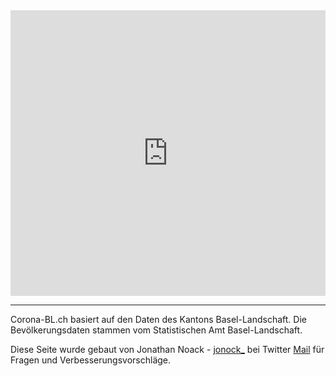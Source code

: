 


<iframe title="14-Tage Inzidenz im Kanton BL nach Gemeinden" aria-label="map" id="datawrapper-chart-59AH4" src="https://datawrapper.dwcdn.net/59AH4/8/" scrolling="no" frameborder="0" style="width: 0; min-width: 100% !important; border: none;" height="457"></iframe><script type="text/javascript">!function(){"use strict";window.addEventListener("message",(function(a){if(void 0!==a.data["datawrapper-height"])for(var e in a.data["datawrapper-height"]){var t=document.getElementById("datawrapper-chart-"+e)||document.querySelector("iframe[src*='"+e+"']");t&&(t.style.height=a.data["datawrapper-height"][e]+"px")}}))}();
</script>



___
Corona-BL.ch basiert auf den Daten des Kantons Basel-Landschaft. Die Bevölkerungsdaten stammen vom Statistischen Amt Basel-Landschaft.

Diese Seite wurde gebaut von Jonathan Noack - [jonock_](https://twitter.com/jonock_) bei Twitter
[Mail](mailto:jonathan@jonock.ch) für Fragen und Verbesserungsvorschläge.
